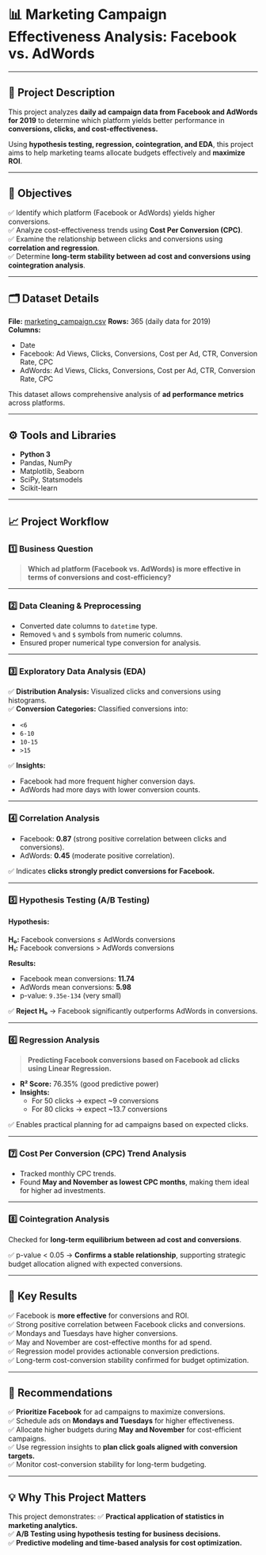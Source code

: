# 📊 Marketing Campaign Effectiveness Analysis: Facebook vs. AdWords

---

## 📝 Project Description

This project analyzes **daily ad campaign data from Facebook and AdWords for 2019** to determine which platform yields better performance in **conversions, clicks, and cost-effectiveness.**

Using **hypothesis testing, regression, cointegration, and EDA**, this project aims to help marketing teams allocate budgets effectively and **maximize ROI**.

---

## 🎯 Objectives

✅ Identify which platform (Facebook or AdWords) yields higher conversions.  
✅ Analyze cost-effectiveness trends using **Cost Per Conversion (CPC)**.  
✅ Examine the relationship between clicks and conversions using **correlation and regression**.  
✅ Determine **long-term stability between ad cost and conversions using cointegration analysis**.

---

## 🗂️ Dataset Details

**File:** [marketing_campaign.csv](marketing_campaign.csv)
**Rows:** 365 (daily data for 2019)  
**Columns:**
- Date
- Facebook: Ad Views, Clicks, Conversions, Cost per Ad, CTR, Conversion Rate, CPC
- AdWords: Ad Views, Clicks, Conversions, Cost per Ad, CTR, Conversion Rate, CPC

This dataset allows comprehensive analysis of **ad performance metrics** across platforms.

---

## ⚙️ Tools and Libraries

- **Python 3**
- Pandas, NumPy
- Matplotlib, Seaborn
- SciPy, Statsmodels
- Scikit-learn

---

## 📈 Project Workflow

### 1️⃣ Business Question
> **Which ad platform (Facebook vs. AdWords) is more effective in terms of conversions and cost-efficiency?**

---

### 2️⃣ Data Cleaning & Preprocessing
- Converted date columns to `datetime` type.
- Removed `%` and `$` symbols from numeric columns.
- Ensured proper numerical type conversion for analysis.

---

### 3️⃣ Exploratory Data Analysis (EDA)

✅ **Distribution Analysis:** Visualized clicks and conversions using histograms.  
✅ **Conversion Categories:** Classified conversions into:
- `<6`
- `6-10`
- `10-15`
- `>15`

✅ **Insights:**
- Facebook had more frequent higher conversion days.
- AdWords had more days with lower conversion counts.

---

### 4️⃣ Correlation Analysis

- Facebook: **0.87** (strong positive correlation between clicks and conversions).
- AdWords: **0.45** (moderate positive correlation).

✅ Indicates **clicks strongly predict conversions for Facebook.**

---

### 5️⃣ Hypothesis Testing (A/B Testing)

#### Hypothesis:
**H₀:** Facebook conversions ≤ AdWords conversions  
**H₁:** Facebook conversions > AdWords conversions

**Results:**
- Facebook mean conversions: **11.74**
- AdWords mean conversions: **5.98**
- p-value: `9.35e-134` (very small)

✅ **Reject H₀** → Facebook significantly outperforms AdWords in conversions.

---

### 6️⃣ Regression Analysis

> **Predicting Facebook conversions based on Facebook ad clicks using Linear Regression.**

- **R² Score:** 76.35% (good predictive power)
- **Insights:**
  - For 50 clicks → expect ~9 conversions
  - For 80 clicks → expect ~13.7 conversions

✅ Enables practical planning for ad campaigns based on expected clicks.

---

### 7️⃣ Cost Per Conversion (CPC) Trend Analysis

- Tracked monthly CPC trends.
- Found **May and November as lowest CPC months**, making them ideal for higher ad investments.

---

### 8️⃣ Cointegration Analysis

Checked for **long-term equilibrium between ad cost and conversions**.

✅ p-value < 0.05 → **Confirms a stable relationship**, supporting strategic budget allocation aligned with expected conversions.

---

## 🚀 Key Results

✅ Facebook is **more effective** for conversions and ROI.  
✅ Strong positive correlation between Facebook clicks and conversions.  
✅ Mondays and Tuesdays have higher conversions.  
✅ May and November are cost-effective months for ad spend.  
✅ Regression model provides actionable conversion predictions.  
✅ Long-term cost-conversion stability confirmed for budget optimization.

---

## 🩶 Recommendations

✅ **Prioritize Facebook** for ad campaigns to maximize conversions.  
✅ Schedule ads on **Mondays and Tuesdays** for higher effectiveness.  
✅ Allocate higher budgets during **May and November** for cost-efficient campaigns.  
✅ Use regression insights to **plan click goals aligned with conversion targets.**  
✅ Monitor cost-conversion stability for long-term budgeting.

---

## 💡 Why This Project Matters

This project demonstrates:
✅ **Practical application of statistics in marketing analytics.**  
✅ **A/B Testing using hypothesis testing for business decisions.**  
✅ **Predictive modeling and time-based analysis for cost optimization.**
